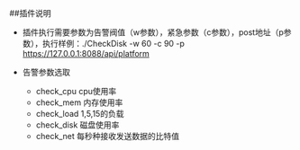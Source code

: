 ##插件说明

- 插件执行需要参数为告警阀值（w参数），紧急参数（c参数），post地址（p参数），执行样例：./CheckDisk  -w 60 -c 90 -p https://127.0.0.1:8088/api/platform

- 告警参数选取
    - check_cpu       cpu使用率
    - check_mem    内存使用率
    - check_load     1,5,15的负载
    - check_disk        磁盘使用率
    - check_net         每秒种接收发送数据的比特值